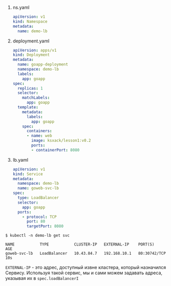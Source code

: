 1. ns.yaml
    
    ```yaml
    apiVersion: v1
    kind: Namespace
    metadata:
      name: demo-lb
    ```
    
2. deployment.yaml
    
    ```yaml
    apiVersion: apps/v1
    kind: Deployment
    metadata:
      name: goapp-deployment
      namespace: demo-lb
      labels:
        app: goapp
    spec:
      replicas: 1
      selector:
        matchLabels:
          app: goapp
      template:
        metadata:
          labels:
            app: goapp
        spec:
          containers:
          - name: web
            image: ksxack/lesson1:v0.2
            ports:
            - containerPort: 8080
    ```
    
3. lb.yaml
    
    ```yaml
    apiVersion: v1
    kind: Service
    metadata:
      namespace: demo-lb
      name: goweb-svc-lb
    spec:
      type: LoadBalancer
      selector:
        app: goapp
      ports:
        - protocol: TCP
          port: 80
          targetPort: 8080
    ```
    

```delphi
$ kubectl -n demo-lb get svc

NAME           TYPE           CLUSTER-IP   EXTERNAL-IP    PORT(S)        AGE
goweb-svc-lb   LoadBalancer   10.43.84.7   192.168.10.1   80:30742/TCP   10s
```

`EXTERNAL-IP` - это адрес, доступный извне кластера, который назначился Сервису. Используя такой сервис, мы и сами можем задавать адреса, указывая их в `spec.loadBalancerI`